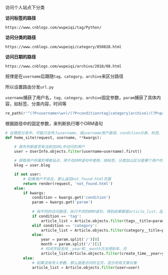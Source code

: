 访问个人站点下分类

**访问标签的路径**

```
https://www.cnblogs.com/wupeiqi/tag/Python/
```

**访问分类的路径**

```
https://www.cnblogs.com/wupeiqi/category/850028.html
```

**访问日期的路径**

```
https://www.cnblogs.com/wupeiqi/archive/2018/08.html
```



规律是在`username`后跟随`tag、category、archive`来区分路径

所以设置路由分发`url.py`

`username`捕获了用户名，`tag、category、archive`固定参数，`param`捕获了具体内容，如标签、分类内容，时间等

```python
re_path(r'^(?P<username>\w+)/(?P<condition>tag|category|archive)/(?P<param>.*)$', views.home_site)
```



根据路径中的固定参数，来判断执行哪个ORM语句

```python
# 在路径分发中，可能只会传入username，或username用户路径、condition分类、标签、档案、param具体的分类、标签、时间，所以使用非固定参数**kwargs
def home_site(request, username, **kwargs):

    # 首先判断是否有当前在URL中访问的用户
    user = UserInfo.objects.filter(username=username).first()
    
    # 获取用户所属的博客站点，用于在ORM语句中使用，按标签、分类加以区分是哪个用户的，以及在个人站点页显示博客标题
    blog = user.blog

    if not user:
        # 如果用户不存在，那么返回not_found.html页面
        return render(request, 'not_found.html')
    else:
        if kwargs:
            condition = kwargs.get('condition')
            param = kwargs.get('param')
			
            # 按不同的访问路径，执行不同的ORM语句，得到结果都是article_list，因为在页面中根据不同的分类、标签、时间筛选结果，变的只是文章列表
            if condition == 'tag':
                article_list = Article.objects.filter(tags__title=param, user=user)
            elif condition == 'category':
                article_list = Article.objects.filter(category__title=param, user=user)
            else:
                year = param.split('/')[0]
                month = param.split('/')[1]
                # 时间字段支持__year和__month方法得到年、月
                article_list=Article.objects.filter(create_time__year=year, create_time__month=month, user=user)
        else:
            # 如果没有传入参数，那么就是访问的主页，显示所有文章对象
            article_list = Article.objects.filter(user=user)
```

